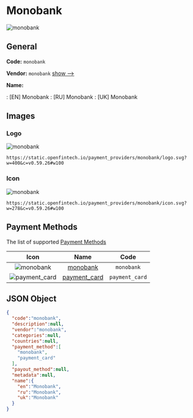 
# Monobank 
![monobank](https://static.openfintech.io/payment_providers/monobank/logo.svg?w=400&c=v0.59.26#w100)  

## General 
 
**Code:** `monobank` 
 
**Vendor:** `monobank` [show -->](/vendors/monobank/) 
 
**Name:** 
 
:	[EN] Monobank 
:	[RU] Monobank 
:	[UK] Monobank 
 

## Images 

### Logo 
 
![monobank](https://static.openfintech.io/payment_providers/monobank/logo.svg?w=400&c=v0.59.26#w100)  

```
https://static.openfintech.io/payment_providers/monobank/logo.svg?w=400&c=v0.59.26#w100
```  

### Icon 
 
![monobank](https://static.openfintech.io/payment_providers/monobank/icon.svg?w=278&c=v0.59.26#w100)  

```
https://static.openfintech.io/payment_providers/monobank/icon.svg?w=278&c=v0.59.26#w100
```  

## Payment Methods 
 
The list of supported [Payment Methods](/payment-methods/) 

|Icon|Name|Code| 
|:---:|:---:|:---:| 
|![monobank](https://static.openfintech.io/payment_methods/monobank/icon.png?w=278&c=v0.59.26#w100) |[monobank](/payment-methods/monobank/)|`monobank`| 
|![payment_card](https://static.openfintech.io/payment_methods/payment_card/icon.svg?w=278&c=v0.59.26#w100) |[payment_card](/payment-methods/payment_card/)|`payment_card`| 
 

## JSON Object 

```json
{
  "code":"monobank",
  "description":null,
  "vendor":"monobank",
  "categories":null,
  "countries":null,
  "payment_method":[
    "monobank",
    "payment_card"
  ],
  "payout_method":null,
  "metadata":null,
  "name":{
    "en":"Monobank",
    "ru":"Monobank",
    "uk":"Monobank"
  }
}
```  
